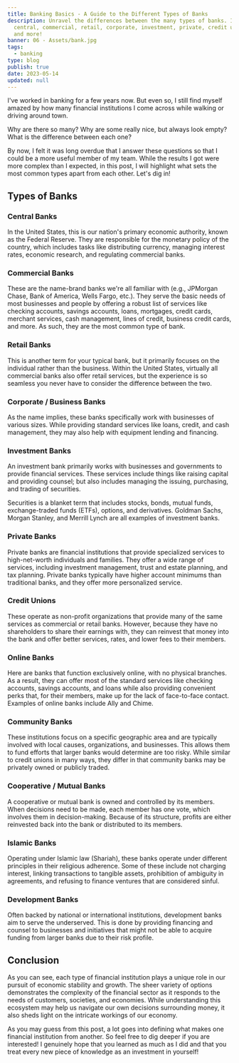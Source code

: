 ```yaml
---
title: Banking Basics - A Guide to the Different Types of Banks
description: Unravel the differences between the many types of banks. Including
  central, commercial, retail, corporate, investment, private, credit unions,
  and more!
banner: 06 - Assets/bank.jpg
tags:
  - banking
type: blog
publish: true
date: 2023-05-14
updated: null
---
```



I've worked in banking for a few years now. But even so, I still find myself amazed by how many financial institutions I come across while walking or driving around town. 

Why are there so many? Why are some really nice, but always look empty? What is the difference between each one?

By now, I felt it was long overdue that I answer these questions so that I could be a more useful member of my team. While the results I got were more complex than I expected, in this post, I will highlight what sets the most common types apart from each other. Let's dig in!

## Types of Banks
### Central Banks
In the United States, this is our nation's primary economic authority, known as the Federal Reserve. They are responsible for the monetary policy of the country, which includes tasks like distributing currency, managing interest rates, economic research, and regulating commercial banks.

### Commercial Banks
These are the name-brand banks we're all familiar with (e.g., JPMorgan Chase, Bank of America, Wells Fargo, etc.). They serve the basic needs of most businesses and people by offering a robust list of services like checking accounts, savings accounts, loans, mortgages, credit cards, merchant services, cash management, lines of credit, business credit cards, and more. As such, they are the most common type of bank.

### Retail Banks
This is another term for your typical bank, but it primarily focuses on the individual rather than the business. Within the United States, virtually all commercial banks also offer retail services, but the experience is so seamless you never have to consider the difference between the two.

### Corporate / Business Banks
As the name implies, these banks specifically work with businesses of various sizes. While providing standard services like loans, credit, and cash management, they may also help with equipment lending and financing.

### Investment Banks
An investment bank primarily works with businesses and governments to provide financial services. These services include things like raising capital and providing counsel; but also includes managing the issuing, purchasing, and trading of securities. 

Securities is a blanket term that includes stocks, bonds, mutual funds, exchange-traded funds (ETFs), options, and derivatives. Goldman Sachs, Morgan Stanley, and Merrill Lynch are all examples of investment banks.

### Private Banks
Private banks are financial institutions that provide specialized services to high-net-worth individuals and families. They offer a wide range of services, including investment management, trust and estate planning, and tax planning. Private banks typically have higher account minimums than traditional banks, and they offer more personalized service.

### Credit Unions
These operate as non-profit organizations that provide many of the same services as commercial or retail banks. However, because they have no shareholders to share their earnings with, they can reinvest that money into the bank and offer better services, rates, and lower fees to their members.

### Online Banks
Here are banks that function exclusively online, with no physical branches. As a result, they can offer most of the standard services like checking accounts, savings accounts, and loans while also providing convenient perks that, for their members, make up for the lack of face-to-face contact. Examples of online banks include Ally and Chime.

### Community Banks
These institutions focus on a specific geographic area and are typically involved with local causes, organizations, and businesses. This allows them to fund efforts that larger banks would determine are too risky. While similar to credit unions in many ways, they differ in that community banks may be privately owned or publicly traded.

### Cooperative / Mutual Banks
A cooperative or mutual bank is owned and controlled by its members. When decisions need to be made, each member has one vote, which involves them in decision-making. Because of its structure, profits are either reinvested back into the bank or distributed to its members.

### Islamic Banks
Operating under Islamic law (Shariah), these banks operate under different principles in their religious adherence. Some of these include not charging interest, linking transactions to tangible assets, prohibition of ambiguity in agreements, and refusing to finance ventures that are considered sinful.

### Development Banks
Often backed by national or international institutions, development banks aim to serve the underserved. This is done by providing financing and counsel to businesses and initiatives that might not be able to acquire funding from larger banks due to their risk profile.

## Conclusion
As you can see, each type of financial institution plays a unique role in our pursuit of economic stability and growth. The sheer variety of options demonstrates the complexity of the financial sector as it responds to the needs of customers, societies, and economies. While understanding this ecosystem may help us navigate our own decisions surrounding money, it also sheds light on the intricate workings of our economy.

As you may guess from this post, a lot goes into defining what makes one financial institution from another. So feel free to dig deeper if you are interested! I genuinely hope that you learned as much as I did and that you treat every new piece of knowledge as an investment in yourself!